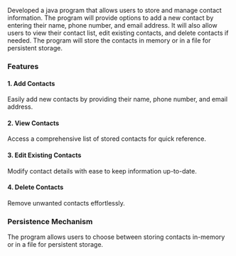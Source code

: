 Developed a java program that allows users to store and manage contact information. 
The program will provide options to add a new contact by entering their name, phone number, and email address. 
It will also allow users to view their contact list, edit existing contacts, and delete contacts if needed. 
The program will store the contacts in memory or in a file for persistent storage.

### Features

#### 1. Add Contacts
Easily add new contacts by providing their name, phone number, and email address.
#### 2. View Contacts
Access a comprehensive list of stored contacts for quick reference.
#### 3. Edit Existing Contacts
Modify contact details with ease to keep information up-to-date.
#### 4. Delete Contacts
Remove unwanted contacts effortlessly.

### Persistence Mechanism
The program allows users to choose between storing contacts in-memory or in a file for persistent storage.


